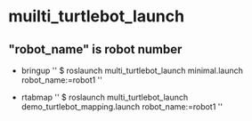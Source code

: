 # muilti_turtlebot_launch

## "robot_name" is robot number

* bringup
''
$ roslaunch multi_turtlebot_launch minimal.launch robot_name:=robot1
''

* rtabmap
''
$ roslaunch multi_turtlebot_launch demo_turtlebot_mapping.launch robot_name:=robot1
''
